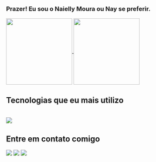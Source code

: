 ### Prazer! Eu sou o Naielly Moura ou Nay se preferir.
 
<a href="https://github.com/anuraghazra/github-readme-stats">
  <img height=180 align="center" src="https://github-readme-stats.vercel.app/api?username=carlosedsmagalhaes&show_icons=true&theme=radical&locale=pt-br" />
</a>
<a href="https://github.com/anuraghazra/convoychat">
  <img height=180 align="center" src="https://github-readme-stats.vercel.app/api/top-langs?username=naielly9&layout=compact&langs_count=8&card_width=200&theme=radical&locale=pt-br" />
</a>
 
<h2>Tecnologias que eu mais utilizo</h2>
<div style="display: inline_block"><br>
  <img src="https://skillicons.dev/icons?i=html,css,js,ts&theme=dark" />
</div>
 
<h2>Entre em contato comigo</h2>
<div> 
  <a href = "mailto:naiellymoura9@gmail.com"><img src="https://img.shields.io/badge/-Gmail-%23333?style=for-the-badge&logo=gmail&logoColor=white" target="_blank"></a>
  <a href = "https://www.linkedin.com/in/naiellymoura/"><img src="https://img.shields.io/badge/LinkedIn-0077B5?style=for-the-badge&logo=linkedin&logoColor=white" target="_blank"></a>
  <a href="https://www.instagram.com/naielly_moura/" target="_blank"><img src="https://img.shields.io/badge/-Instagram-%23E4405F?style=for-the-badge&logo=instagram&logoColor=white" target="_blank"></a>
</div>
